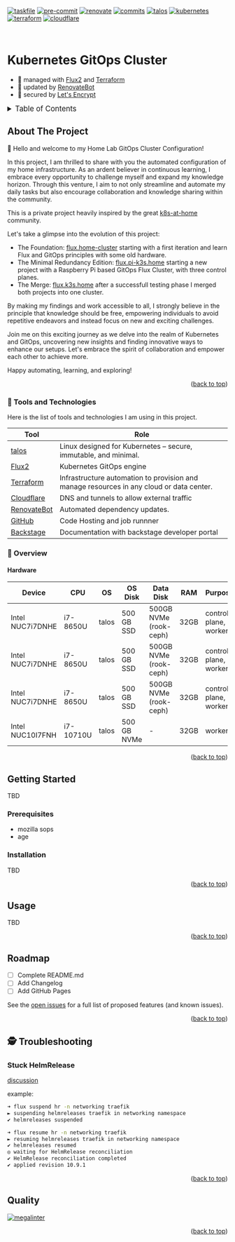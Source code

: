 <!-- markdownlint-disable MD041 -->
<!-- markdownlint-disable MD033 -->
<!-- markdownlint-disable MD051 -->

<!-- PROJECT SHIELDS -->
<!--
*** I'm using markdown "reference style" links for readability.
*** Reference links are enclosed in brackets [ ] instead of parentheses ( ).
*** See the bottom of this document for the declaration of the reference variables
*** for contributors-url, forks-url, etc. This is an optional, concise syntax you may use.
*** https://www.markdownguide.org/basic-syntax/#reference-style-links
-->

[![taskfile][taskfile-shield]][taskfile-url]
[![pre-commit][pre-commit-shield]][pre-commit-url]
[![renovate][renovate-shield]][renovate-dashboard-url]
[![commits][commits-shield]][commits-url]
[![talos][talos-shield]][talos-url]
[![kubernetes][kubernetes-shield]][kubernetes-url]
[![terraform][terraform-shield]][terraform-url]
[![cloudflare][cloudflare-shield]][cloudflare-url]

<!-- PROJECT LOGO -->
<!--<br />
<div align="center">
  <img src="https://cncf-branding.netlify.app/img/projects/flux/horizontal/color/flux-horizontal-color.svg" alt="Logo" width="200" heigh="103">
</div>-->
<br />

# Kubernetes GitOps Cluster

- 💼 managed with [Flux2][flux-url] and [Terraform][terraform-url]
- 🤖 updated by [RenovateBot][renovate-url]
- 🔐 secured by [Let's Encrypt][letsencrypt-url]

<details>
  <summary style="font-size:1.2em;">Table of Contents</summary>
<!-- START doctoc generated TOC please keep comment here to allow auto update -->
<!-- DON'T EDIT THIS SECTION, INSTEAD RE-RUN doctoc TO UPDATE -->

- [About The Project](#about-the-project)
  - [🧰 Tools and Technologies](#%F0%9F%A7%B0-tools-and-technologies)
  - [📖 Overview](#-overview)
- [Getting Started](#getting-started)
  - [Prerequisites](#prerequisites)
  - [Installation](#installation)
- [Usage](#usage)
- [Roadmap](#roadmap)
- [🕵️ Troubleshooting](#%EF%B8%8F-troubleshooting)
  - [Stuck HelmRelease](#stuck-helmrelease)
- [Quality](#quality)

<!-- END doctoc generated TOC please keep comment here to allow auto update -->
</details>

<!-- ABOUT THE PROJECT -->

## About The Project

👋 Hello and welcome to my Home Lab GitOps Cluster Configuration!

In this project, I am thrilled to share with you the automated configuration of my home infrastructure. As an ardent believer in continuous learning, I embrace every opportunity to challenge myself and expand my knowledge horizon.
Through this venture, I aim to not only streamline and automate my daily tasks but also encourage collaboration and knowledge sharing within the community.

This is a private project heavily inspired by the great [k8s-at-home][k8s-at-home-url] community.

Let's take a glimpse into the evolution of this project:

- The Foundation: [flux.home-cluster][flux-home-cluster-url] starting with a first iteration and learn Flux and GitOps principles with some old hardware.
- The Minimal Redundancy Edition: [flux.pi-k3s.home][flux-pi-k3s-home-url] starting a new project with a Raspberry Pi based GitOps Flux Cluster, with three control planes.
- The Merge: [flux.k3s.home][flux-k3s-home-url] after a successfull testing phase I merged both projects into one cluster.

By making my findings and work accessible to all, I strongly believe in the principle that knowledge should be free, empowering individuals to avoid repetitive endeavors and instead focus on new and exciting challenges.

Join me on this exciting journey as we delve into the realm of Kubernetes and GitOps, uncovering new insights and finding innovative ways to enhance our setups. Let's embrace the spirit of collaboration and empower each other to achieve more.

Happy automating, learning, and exploring!

<p align="right">(<a href="#top">back to top</a>)</p>

### 🧰 Tools and Technologies

Here is the list of tools and technologies I am using in this project.

| Tool                              | Role                                                                                     |
| --------------------------------- | ---------------------------------------------------------------------------------------- |
| [talos][talos-url]                | Linux designed for Kubernetes – secure, immutable, and minimal.                          |
| [Flux2][flux-url]                 | Kubernetes GitOps engine                                                                 |
| [Terraform][terraform-url]        | Infrastructure automation to provision and manage resources in any cloud or data center. |
| [Cloudflare][cloudflare-homepage] | DNS and tunnels to allow external traffic                                                |
| [RenovateBot][renovate-url]       | Automated dependency updates.                                                            |
| [GitHub][github-url]              | Code Hosting and job runnner                                                             |
| [Backstage][backstage-url]        | Documentation with backstage developer portal                                            |

### 📖 Overview

#### Hardware

| Device           | CPU       | OS    | OS Disk     | Data Disk              | RAM  | Purpose               |
| ---------------- | --------- | ----- | ----------- | ---------------------- | ---- | --------------------- |
| Intel NUC7i7DNHE | i7-8650U  | talos | 500 GB SSD  | 500GB NVMe (rook-ceph) | 32GB | control-plane, worker |
| Intel NUC7i7DNHE | i7-8650U  | talos | 500 GB SSD  | 500GB NVMe (rook-ceph) | 32GB | control-plane, worker |
| Intel NUC7i7DNHE | i7-8650U  | talos | 500 GB SSD  | 500GB NVMe (rook-ceph) | 32GB | control-plane, worker |
| Intel NUC10I7FNH | i7-10710U | talos | 500 GB NVMe | -                      | 32GB | worker                |

<p align="right">(<a href="#top">back to top</a>)</p>

<!-- GETTING STARTED -->

## Getting Started

TBD

### Prerequisites

- mozilla sops
- age

### Installation

TBD

<p align="right">(<a href="#top">back to top</a>)</p>

<!-- USAGE EXAMPLES -->

## Usage

TBD

<p align="right">(<a href="#top">back to top</a>)</p>

<!-- ROADMAP -->

## Roadmap

- [ ] Complete README.md
- [ ] Add Changelog
- [ ] Add GitHub Pages

See the [open issues][github-issues] for a full list of proposed features (and known issues).

<p align="right">(<a href="#top">back to top</a>)</p>

<!-- TROUBLESHOOTING -->

## 🕵️ Troubleshooting

### Stuck HelmRelease

[discussion](https://github.com/fluxcd/flux2/issues/1878)

example:

```bash
➜ flux suspend hr -n networking traefik
► suspending helmreleases traefik in networking namespace
✔ helmreleases suspended
```

```bash
➜ flux resume hr -n networking traefik
► resuming helmreleases traefik in networking namespace
✔ helmreleases resumed
◎ waiting for HelmRelease reconciliation
✔ HelmRelease reconciliation completed
✔ applied revision 10.9.1
```

<p align="right">(<a href="#top">back to top</a>)</p>

## Quality

[![megalinter][megalinter-badge]][megalinter-url]

<p align="right">(<a href="#top">back to top</a>)</p>

<!-- MARKDOWN LINKS & IMAGES -->
<!-- https://www.markdownguide.org/basic-syntax/#reference-style-links -->

<!-- Links -->

[backstage-url]: https://backstage.spotify.com/
[cloudflare-homepage]: https://www.cloudflare.com/
[flux-home-cluster-url]: https://github.com/tyriis/flux.home-cluster
[flux-k3s-home-url]: https://github.com/tyriis/flux.k3s.home
[flux-pi-k3s-home-url]: https://github.com/tyriis/flux.pi-k3s.home
[flux-url]: https://fluxcd.io/
[github-url]: https://github.com
[github-issues]: https://github.com/tyriis/home-ops/issues
[k8s-at-home-url]: https://k8s-at-home.com/
[letsencrypt-url]: https://letsencrypt.org/
[renovate-dashboard-url]: https://app.renovatebot.com/dashboard#github/tyriis/home-ops
[megalinter-badge]: https://github.com/tyriis/home-ops/workflows/MegaLinter/badge.svg?branch=main
[megalinter-url]: https://github.com/tyriis/home-ops/actions/workflows/mega-linter.yaml?query=branch%3Amain

<!-- Badges -->

[taskfile-shield]: https://img.shields.io/badge/Taskfile-Enabled-brightgreen?style=for-the-badge&logo=task
[taskfile-url]: https://taskfile.dev/
[pre-commit-shield]: https://img.shields.io/badge/pre--commit-enabled-brightgreen?style=for-the-badge&logo=pre-commit
[pre-commit-url]: https://github.com/pre-commit/pre-commit
[renovate-shield]: https://img.shields.io/badge/renovate-enabled-brightgreen?style=for-the-badge&logo=renovatebot
[renovate-url]: https://www.whitesourcesoftware.com/free-developer-tools/renovate/
[commits-shield]: https://img.shields.io/github/last-commit/tyriis/home-ops?style=for-the-badge&logo=github
[commits-url]: https://github.com/tyriis/home-ops/commits/main
[talos-shield]: https://img.shields.io/badge/Talos-1.6.7-ff7300?style=for-the-badge&logo=talos
[talos-url]: https://www.talos.dev/
[kubernetes-shield]: https://img.shields.io/badge/kubernetes-1.29.3-326CE5?style=for-the-badge&logo=kubernetes
[kubernetes-url]: https://kubernetes.io/releases/
[terraform-shield]: https://img.shields.io/badge/terraform-1.x-844fba?style=for-the-badge&logo=terraform
[terraform-url]: https://github.com/hashicorp/terraform/releases
[cloudflare-shield]: https://img.shields.io/badge/cloudflare-dns-F38020?style=for-the-badge&logo=cloudflare
[cloudflare-url]: https://dash.cloudflare.com/
